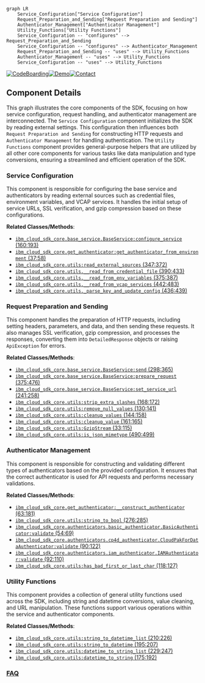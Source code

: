 ```mermaid
graph LR
    Service_Configuration["Service Configuration"]
    Request_Preparation_and_Sending["Request Preparation and Sending"]
    Authenticator_Management["Authenticator Management"]
    Utility_Functions["Utility Functions"]
    Service_Configuration -- "configures" --> Request_Preparation_and_Sending
    Service_Configuration -- "configures" --> Authenticator_Management
    Request_Preparation_and_Sending -- "uses" --> Utility_Functions
    Authenticator_Management -- "uses" --> Utility_Functions
    Service_Configuration -- "uses" --> Utility_Functions
```
[![CodeBoarding](https://img.shields.io/badge/Generated%20by-CodeBoarding-9cf?style=flat-square)](https://github.com/CodeBoarding/GeneratedOnBoardings)[![Demo](https://img.shields.io/badge/Try%20our-Demo-blue?style=flat-square)](https://www.codeboarding.org/demo)[![Contact](https://img.shields.io/badge/Contact%20us%20-%20contact@codeboarding.org-lightgrey?style=flat-square)](mailto:contact@codeboarding.org)

## Component Details

This graph illustrates the core components of the SDK, focusing on how service configuration, request handling, and authenticator management are interconnected. The `Service Configuration` component initializes the SDK by reading external settings. This configuration then influences both `Request Preparation and Sending` for constructing HTTP requests and `Authenticator Management` for handling authentication. The `Utility Functions` component provides general-purpose helpers that are utilized by all other core components for various tasks like data manipulation and type conversions, ensuring a streamlined and efficient operation of the SDK.

### Service Configuration
This component is responsible for configuring the base service and authenticators by reading external sources such as credential files, environment variables, and VCAP services. It handles the initial setup of service URLs, SSL verification, and gzip compression based on these configurations.


**Related Classes/Methods**:

- <a href="https://github.com/IBM/python-sdk-core/blob/master/ibm_cloud_sdk_core/base_service.py#L160-L193" target="_blank" rel="noopener noreferrer">`ibm_cloud_sdk_core.base_service.BaseService:configure_service` (160:193)</a>
- <a href="https://github.com/IBM/python-sdk-core/blob/master/ibm_cloud_sdk_core/get_authenticator.py#L37-L58" target="_blank" rel="noopener noreferrer">`ibm_cloud_sdk_core.get_authenticator:get_authenticator_from_environment` (37:58)</a>
- <a href="https://github.com/IBM/python-sdk-core/blob/master/ibm_cloud_sdk_core/utils.py#L347-L372" target="_blank" rel="noopener noreferrer">`ibm_cloud_sdk_core.utils:read_external_sources` (347:372)</a>
- <a href="https://github.com/IBM/python-sdk-core/blob/master/ibm_cloud_sdk_core/utils.py#L390-L433" target="_blank" rel="noopener noreferrer">`ibm_cloud_sdk_core.utils.__read_from_credential_file` (390:433)</a>
- <a href="https://github.com/IBM/python-sdk-core/blob/master/ibm_cloud_sdk_core/utils.py#L375-L387" target="_blank" rel="noopener noreferrer">`ibm_cloud_sdk_core.utils.__read_from_env_variables` (375:387)</a>
- <a href="https://github.com/IBM/python-sdk-core/blob/master/ibm_cloud_sdk_core/utils.py#L442-L483" target="_blank" rel="noopener noreferrer">`ibm_cloud_sdk_core.utils.__read_from_vcap_services` (442:483)</a>
- <a href="https://github.com/IBM/python-sdk-core/blob/master/ibm_cloud_sdk_core/utils.py#L436-L439" target="_blank" rel="noopener noreferrer">`ibm_cloud_sdk_core.utils._parse_key_and_update_config` (436:439)</a>


### Request Preparation and Sending
This component handles the preparation of HTTP requests, including setting headers, parameters, and data, and then sending these requests. It also manages SSL verification, gzip compression, and processes the responses, converting them into `DetailedResponse` objects or raising `ApiException` for errors.


**Related Classes/Methods**:

- <a href="https://github.com/IBM/python-sdk-core/blob/master/ibm_cloud_sdk_core/base_service.py#L298-L365" target="_blank" rel="noopener noreferrer">`ibm_cloud_sdk_core.base_service.BaseService:send` (298:365)</a>
- <a href="https://github.com/IBM/python-sdk-core/blob/master/ibm_cloud_sdk_core/base_service.py#L375-L476" target="_blank" rel="noopener noreferrer">`ibm_cloud_sdk_core.base_service.BaseService:prepare_request` (375:476)</a>
- <a href="https://github.com/IBM/python-sdk-core/blob/master/ibm_cloud_sdk_core/base_service.py#L241-L258" target="_blank" rel="noopener noreferrer">`ibm_cloud_sdk_core.base_service.BaseService:set_service_url` (241:258)</a>
- <a href="https://github.com/IBM/python-sdk-core/blob/master/ibm_cloud_sdk_core/utils.py#L168-L172" target="_blank" rel="noopener noreferrer">`ibm_cloud_sdk_core.utils:strip_extra_slashes` (168:172)</a>
- <a href="https://github.com/IBM/python-sdk-core/blob/master/ibm_cloud_sdk_core/utils.py#L130-L141" target="_blank" rel="noopener noreferrer">`ibm_cloud_sdk_core.utils:remove_null_values` (130:141)</a>
- <a href="https://github.com/IBM/python-sdk-core/blob/master/ibm_cloud_sdk_core/utils.py#L144-L158" target="_blank" rel="noopener noreferrer">`ibm_cloud_sdk_core.utils:cleanup_values` (144:158)</a>
- <a href="https://github.com/IBM/python-sdk-core/blob/master/ibm_cloud_sdk_core/utils.py#L161-L165" target="_blank" rel="noopener noreferrer">`ibm_cloud_sdk_core.utils:cleanup_value` (161:165)</a>
- <a href="https://github.com/IBM/python-sdk-core/blob/master/ibm_cloud_sdk_core/utils.py#L33-L115" target="_blank" rel="noopener noreferrer">`ibm_cloud_sdk_core.utils:GzipStream` (33:115)</a>
- <a href="https://github.com/IBM/python-sdk-core/blob/master/ibm_cloud_sdk_core/utils.py#L490-L499" target="_blank" rel="noopener noreferrer">`ibm_cloud_sdk_core.utils:is_json_mimetype` (490:499)</a>


### Authenticator Management
This component is responsible for constructing and validating different types of authenticators based on the provided configuration. It ensures that the correct authenticator is used for API requests and performs necessary validations.


**Related Classes/Methods**:

- <a href="https://github.com/IBM/python-sdk-core/blob/master/ibm_cloud_sdk_core/get_authenticator.py#L63-L181" target="_blank" rel="noopener noreferrer">`ibm_cloud_sdk_core.get_authenticator:__construct_authenticator` (63:181)</a>
- <a href="https://github.com/IBM/python-sdk-core/blob/master/ibm_cloud_sdk_core/utils.py#L276-L285" target="_blank" rel="noopener noreferrer">`ibm_cloud_sdk_core.utils:string_to_bool` (276:285)</a>
- <a href="https://github.com/IBM/python-sdk-core/blob/master/ibm_cloud_sdk_core/authenticators/basic_authenticator.py#L54-L69" target="_blank" rel="noopener noreferrer">`ibm_cloud_sdk_core.authenticators.basic_authenticator.BasicAuthenticator:validate` (54:69)</a>
- <a href="https://github.com/IBM/python-sdk-core/blob/master/ibm_cloud_sdk_core/authenticators/cp4d_authenticator.py#L90-L122" target="_blank" rel="noopener noreferrer">`ibm_cloud_sdk_core.authenticators.cp4d_authenticator.CloudPakForDataAuthenticator:validate` (90:122)</a>
- <a href="https://github.com/IBM/python-sdk-core/blob/master/ibm_cloud_sdk_core/authenticators/iam_authenticator.py#L92-L110" target="_blank" rel="noopener noreferrer">`ibm_cloud_sdk_core.authenticators.iam_authenticator.IAMAuthenticator:validate` (92:110)</a>
- <a href="https://github.com/IBM/python-sdk-core/blob/master/ibm_cloud_sdk_core/utils.py#L118-L127" target="_blank" rel="noopener noreferrer">`ibm_cloud_sdk_core.utils:has_bad_first_or_last_char` (118:127)</a>


### Utility Functions
This component provides a collection of general utility functions used across the SDK, including string and datetime conversions, value cleaning, and URL manipulation. These functions support various operations within the service and authenticator components.


**Related Classes/Methods**:

- <a href="https://github.com/IBM/python-sdk-core/blob/master/ibm_cloud_sdk_core/utils.py#L210-L226" target="_blank" rel="noopener noreferrer">`ibm_cloud_sdk_core.utils:string_to_datetime_list` (210:226)</a>
- <a href="https://github.com/IBM/python-sdk-core/blob/master/ibm_cloud_sdk_core/utils.py#L195-L207" target="_blank" rel="noopener noreferrer">`ibm_cloud_sdk_core.utils:string_to_datetime` (195:207)</a>
- <a href="https://github.com/IBM/python-sdk-core/blob/master/ibm_cloud_sdk_core/utils.py#L229-L247" target="_blank" rel="noopener noreferrer">`ibm_cloud_sdk_core.utils:datetime_to_string_list` (229:247)</a>
- <a href="https://github.com/IBM/python-sdk-core/blob/master/ibm_cloud_sdk_core/utils.py#L175-L192" target="_blank" rel="noopener noreferrer">`ibm_cloud_sdk_core.utils:datetime_to_string` (175:192)</a>




### [FAQ](https://github.com/CodeBoarding/GeneratedOnBoardings/tree/main?tab=readme-ov-file#faq)